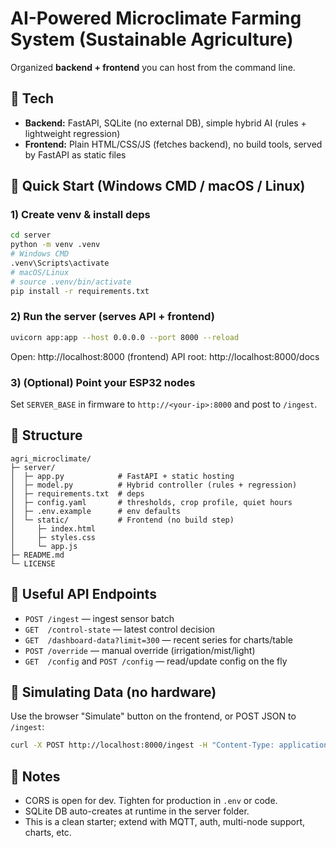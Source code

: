 # AI-Powered Microclimate Farming System (Sustainable Agriculture)
Organized **backend + frontend** you can host from the command line.

## 🧱 Tech
- **Backend:** FastAPI, SQLite (no external DB), simple hybrid AI (rules + lightweight regression)
- **Frontend:** Plain HTML/CSS/JS (fetches backend), no build tools, served by FastAPI as static files

## 🚀 Quick Start (Windows CMD / macOS / Linux)
### 1) Create venv & install deps
```bash
cd server
python -m venv .venv
# Windows CMD
.venv\Scripts\activate
# macOS/Linux
# source .venv/bin/activate
pip install -r requirements.txt
```

### 2) Run the server (serves API + frontend)
```bash
uvicorn app:app --host 0.0.0.0 --port 8000 --reload
```
Open: http://localhost:8000  (frontend)
API root: http://localhost:8000/docs

### 3) (Optional) Point your ESP32 nodes
Set `SERVER_BASE` in firmware to `http://<your-ip>:8000` and post to `/ingest`.

## 📂 Structure
```
agri_microclimate/
├─ server/
│  ├─ app.py            # FastAPI + static hosting
│  ├─ model.py          # Hybrid controller (rules + regression)
│  ├─ requirements.txt  # deps
│  ├─ config.yaml       # thresholds, crop profile, quiet hours
│  ├─ .env.example      # env defaults
│  └─ static/           # Frontend (no build step)
│     ├─ index.html
│     ├─ styles.css
│     └─ app.js
├─ README.md
└─ LICENSE
```

## 🔌 Useful API Endpoints
- `POST /ingest` — ingest sensor batch
- `GET  /control-state` — latest control decision
- `GET  /dashboard-data?limit=300` — recent series for charts/table
- `POST /override` — manual override (irrigation/mist/light)
- `GET  /config` and `POST /config` — read/update config on the fly

## 🧪 Simulating Data (no hardware)
Use the browser "Simulate" button on the frontend, or POST JSON to `/ingest`:
```bash
curl -X POST http://localhost:8000/ingest -H "Content-Type: application/json" -d '{"readings":[{"soil_raw":640,"soil_pct":38.0,"temp_c":33.2,"humidity":48.0,"light_lux":18000}]}'
```

## 🔐 Notes
- CORS is open for dev. Tighten for production in `.env` or code.
- SQLite DB auto-creates at runtime in the server folder.
- This is a clean starter; extend with MQTT, auth, multi-node support, charts, etc.
